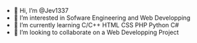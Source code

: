 - 👋 Hi, I’m @Jev1337
- 👀 I’m interested in Sofware Engineering and Web Developping
- 🌱 I’m currently learning C/C++ HTML CSS PHP Python C#
- 💞️ I’m looking to collaborate on a Web Developping Project

<!---
Jev1337/Jev1337 is a ✨ special ✨ repository because its `README.md` (this file) appears on your GitHub profile.
You can click the Preview link to take a look at your changes.
--->
